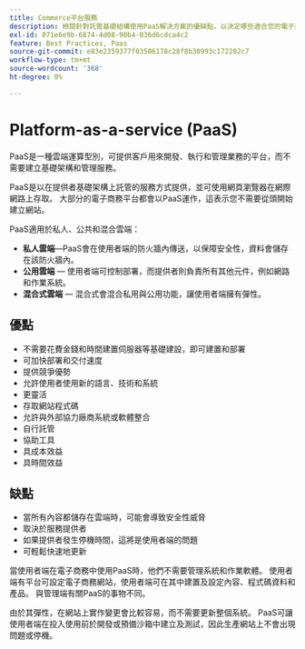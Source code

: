 ```yaml
---
title: Commerce平台服務
description: 檢閱針對託管基礎結構使用PaaS解決方案的優缺點，以決定哪些適合您的電子商務專案。
exl-id: 071e6e9b-6874-4d08-90b4-036d6cdca4c2
feature: Best Practices, Paas
source-git-commit: e83e2359377f03506178c28f8b30993c172282c7
workflow-type: tm+mt
source-wordcount: '368'
ht-degree: 0%

---
```


# Platform-as-a-service (PaaS)

PaaS是一種雲端運算型別，可提供客戶用來開發、執行和管理業務的平台，而不需要建立基礎架構和管理服務。

PaaS是以在提供者基礎架構上託管的服務方式提供，並可使用網頁瀏覽器在網際網路上存取。 大部分的電子商務平台都會以PaaS運作，這表示您不需要從頭開始建立網站。

PaaS適用於私人、公共和混合雲端：

- **私人雲端**—PaaS會在使用者端的防火牆內傳送，以保障安全性，資料會儲存在該防火牆內。
- **公用雲端** — 使用者端可控制部署，而提供者則負責所有其他元件，例如網路和作業系統。
- **混合式雲端** — 混合式會混合私用與公用功能，讓使用者端擁有彈性。

## 優點

- 不需要花費金錢和時間建置伺服器等基礎建設，即可建置和部署
- 可加快部署和交付速度
- 提供競爭優勢
- 允許使用者使用新的語言、技術和系統
- 更靈活
- 存取網站程式碼
- 允許與外部協力廠商系統或軟體整合
- 自行託管
- 協助工具
- 具成本效益
- 具時間效益

## 缺點

- 當所有內容都儲存在雲端時，可能會導致安全性威脅
- 取決於服務提供者
- 如果提供者發生停機時間，這將是使用者端的問題
- 可輕鬆快速地更新

當使用者端在電子商務中使用PaaS時，他們不需要管理系統和作業軟體。 使用者端有平台可設定電子商務網站，使用者端可在其中建置及設定內容、程式碼資料和產品。 與管理端有關PaaS的事物不同。

由於其彈性，在網站上實作變更會比較容易，而不需要更新整個系統。 PaaS可讓使用者端在投入使用前於開發或預備沙箱中建立及測試，因此生產網站上不會出現問題或停機。
